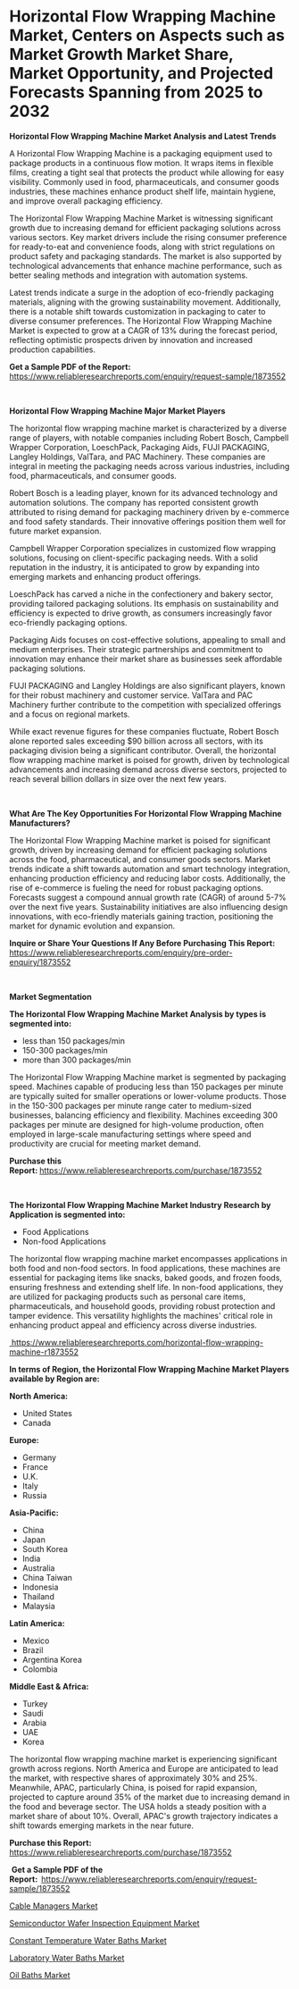 <p><h1>Horizontal Flow Wrapping Machine Market, Centers on Aspects such as Market Growth Market Share, Market Opportunity, and Projected Forecasts Spanning from 2025 to 2032</h1></p><p><strong>Horizontal Flow Wrapping Machine Market Analysis and Latest Trends</strong></p>
<p><p>A Horizontal Flow Wrapping Machine is a packaging equipment used to package products in a continuous flow motion. It wraps items in flexible films, creating a tight seal that protects the product while allowing for easy visibility. Commonly used in food, pharmaceuticals, and consumer goods industries, these machines enhance product shelf life, maintain hygiene, and improve overall packaging efficiency.</p><p>The Horizontal Flow Wrapping Machine Market is witnessing significant growth due to increasing demand for efficient packaging solutions across various sectors. Key market drivers include the rising consumer preference for ready-to-eat and convenience foods, along with strict regulations on product safety and packaging standards. The market is also supported by technological advancements that enhance machine performance, such as better sealing methods and integration with automation systems.</p><p>Latest trends indicate a surge in the adoption of eco-friendly packaging materials, aligning with the growing sustainability movement. Additionally, there is a notable shift towards customization in packaging to cater to diverse consumer preferences. The Horizontal Flow Wrapping Machine Market is expected to grow at a CAGR of 13% during the forecast period, reflecting optimistic prospects driven by innovation and increased production capabilities.</p></p>
<p><strong>Get a Sample PDF of the Report:&nbsp;</strong> <a href="https://www.reliableresearchreports.com/enquiry/request-sample/1873552?utm_campaign=13&utm_medium=2&utm_source=Github&utm_content=ia&utm_term=16022025&utm_id=horizontal-flow-wrapping-machine">https://www.reliableresearchreports.com/enquiry/request-sample/1873552</a></p>
<p>&nbsp;</p>
<p><strong>Horizontal Flow Wrapping Machine Major Market Players</strong></p>
<p><p>The horizontal flow wrapping machine market is characterized by a diverse range of players, with notable companies including Robert Bosch, Campbell Wrapper Corporation, LoeschPack, Packaging Aids, FUJI PACKAGING, Langley Holdings, ValTara, and PAC Machinery. These companies are integral in meeting the packaging needs across various industries, including food, pharmaceuticals, and consumer goods.</p><p>Robert Bosch is a leading player, known for its advanced technology and automation solutions. The company has reported consistent growth attributed to rising demand for packaging machinery driven by e-commerce and food safety standards. Their innovative offerings position them well for future market expansion.</p><p>Campbell Wrapper Corporation specializes in customized flow wrapping solutions, focusing on client-specific packaging needs. With a solid reputation in the industry, it is anticipated to grow by expanding into emerging markets and enhancing product offerings.</p><p>LoeschPack has carved a niche in the confectionery and bakery sector, providing tailored packaging solutions. Its emphasis on sustainability and efficiency is expected to drive growth, as consumers increasingly favor eco-friendly packaging options.</p><p>Packaging Aids focuses on cost-effective solutions, appealing to small and medium enterprises. Their strategic partnerships and commitment to innovation may enhance their market share as businesses seek affordable packaging solutions.</p><p>FUJI PACKAGING and Langley Holdings are also significant players, known for their robust machinery and customer service. ValTara and PAC Machinery further contribute to the competition with specialized offerings and a focus on regional markets.</p><p>While exact revenue figures for these companies fluctuate, Robert Bosch alone reported sales exceeding $90 billion across all sectors, with its packaging division being a significant contributor. Overall, the horizontal flow wrapping machine market is poised for growth, driven by technological advancements and increasing demand across diverse sectors, projected to reach several billion dollars in size over the next few years.</p></p>
<p>&nbsp;</p>
<p><strong>What Are The Key Opportunities For Horizontal Flow Wrapping Machine Manufacturers?</strong></p>
<p><p>The Horizontal Flow Wrapping Machine market is poised for significant growth, driven by increasing demand for efficient packaging solutions across the food, pharmaceutical, and consumer goods sectors. Market trends indicate a shift towards automation and smart technology integration, enhancing production efficiency and reducing labor costs. Additionally, the rise of e-commerce is fueling the need for robust packaging options. Forecasts suggest a compound annual growth rate (CAGR) of around 5-7% over the next five years. Sustainability initiatives are also influencing design innovations, with eco-friendly materials gaining traction, positioning the market for dynamic evolution and expansion.</p></p>
<p><strong>Inquire or Share Your Questions If Any Before Purchasing This Report:</strong> <a href="https://www.reliableresearchreports.com/enquiry/pre-order-enquiry/1873552?utm_campaign=13&utm_medium=2&utm_source=Github&utm_content=ia&utm_term=16022025&utm_id=horizontal-flow-wrapping-machine">https://www.reliableresearchreports.com/enquiry/pre-order-enquiry/1873552</a></p>
<p>&nbsp;</p>
<p><strong>Market Segmentation</strong></p>
<p><strong>The Horizontal Flow Wrapping Machine Market Analysis by types is segmented into:</strong></p>
<p><ul><li>less than 150 packages/min</li><li>150-300 packages/min</li><li>more than 300 packages/min</li></ul></p>
<p><p>The Horizontal Flow Wrapping Machine market is segmented by packaging speed. Machines capable of producing less than 150 packages per minute are typically suited for smaller operations or lower-volume products. Those in the 150-300 packages per minute range cater to medium-sized businesses, balancing efficiency and flexibility. Machines exceeding 300 packages per minute are designed for high-volume production, often employed in large-scale manufacturing settings where speed and productivity are crucial for meeting market demand.</p></p>
<p><strong>Purchase this Report:&nbsp;</strong><a href="https://www.reliableresearchreports.com/purchase/1873552?utm_campaign=13&utm_medium=2&utm_source=Github&utm_content=ia&utm_term=16022025&utm_id=horizontal-flow-wrapping-machine">https://www.reliableresearchreports.com/purchase/1873552</a></p>
<p>&nbsp;</p>
<p><strong>The Horizontal Flow Wrapping Machine Market Industry Research by Application is segmented into:</strong></p>
<p><ul><li>Food Applications</li><li>Non-food Applications</li></ul></p>
<p><p>The horizontal flow wrapping machine market encompasses applications in both food and non-food sectors. In food applications, these machines are essential for packaging items like snacks, baked goods, and frozen foods, ensuring freshness and extending shelf life. In non-food applications, they are utilized for packaging products such as personal care items, pharmaceuticals, and household goods, providing robust protection and tamper evidence. This versatility highlights the machines' critical role in enhancing product appeal and efficiency across diverse industries.</p></p>
<p><a href="https://www.reliableresearchreports.com/horizontal-flow-wrapping-machine-r1873552?utm_campaign=13&utm_medium=2&utm_source=Github&utm_content=ia&utm_term=16022025&utm_id=horizontal-flow-wrapping-machine">&nbsp;https://www.reliableresearchreports.com/horizontal-flow-wrapping-machine-r1873552</a></p>
<p><strong>In terms of Region, the Horizontal Flow Wrapping Machine Market Players available by Region are:</strong></p>
<p>
    <p> <strong> North America: </strong>
        <ul>
            <li>United States</li>
            <li>Canada</li>
        </ul>
        </p> 
    <p> <strong> Europe: </strong>
        <ul>
            <li>Germany</li>
            <li>France</li>
            <li>U.K.</li>
            <li>Italy</li>
            <li>Russia</li>
        </ul>
        </p> 
    <p> <strong> Asia-Pacific: </strong>
        <ul>
            <li>China</li>
            <li>Japan</li>
            <li>South Korea</li>
            <li>India</li>
            <li>Australia</li>
            <li>China Taiwan</li>
            <li>Indonesia</li>
            <li>Thailand</li>
            <li>Malaysia</li>
        </ul>
        </p> 
    <p> <strong> Latin America: </strong>
        <ul>
            <li>Mexico</li>
            <li>Brazil</li>
            <li>Argentina Korea</li>
            <li>Colombia</li>
        </ul>
        </p> 
    <p> <strong> Middle East & Africa: </strong>
        <ul>
            <li>Turkey</li>
            <li>Saudi</li>
            <li>Arabia</li>
            <li>UAE</li>
            <li>Korea</li>
        </ul>
    </p>
    </p>
<p><p>The horizontal flow wrapping machine market is experiencing significant growth across regions. North America and Europe are anticipated to lead the market, with respective shares of approximately 30% and 25%. Meanwhile, APAC, particularly China, is poised for rapid expansion, projected to capture around 35% of the market due to increasing demand in the food and beverage sector. The USA holds a steady position with a market share of about 10%. Overall, APAC's growth trajectory indicates a shift towards emerging markets in the near future.</p></p>
<p><strong>Purchase this Report: </strong><a href="https://www.reliableresearchreports.com/purchase/1873552?utm_campaign=13&utm_medium=2&utm_source=Github&utm_content=ia&utm_term=16022025&utm_id=horizontal-flow-wrapping-machine">https://www.reliableresearchreports.com/purchase/1873552</a></p>
<p>&nbsp;<strong>Get a Sample PDF of the Report:&nbsp;&nbsp;</strong><a href="https://www.reliableresearchreports.com/enquiry/request-sample/1873552?utm_campaign=13&utm_medium=2&utm_source=Github&utm_content=ia&utm_term=16022025&utm_id=horizontal-flow-wrapping-machine">https://www.reliableresearchreports.com/enquiry/request-sample/1873552</a></p>
<p><strong></strong></p>
<p><p><a href="https://github.com/ziogaskangui96/Market-Research-Report-List-1/blob/main/cable-managers-market.md?utm_campaign=13&utm_medium=2&utm_source=Github&utm_content=ia&utm_term=16022025&utm_id=horizontal-flow-wrapping-machine">Cable Managers Market</a></p><p><a href="https://github.com/mshiradeth/Market-Research-Report-List-1/blob/main/semiconductor-wafer-inspection-equipment-market.md?utm_campaign=13&utm_medium=2&utm_source=Github&utm_content=ia&utm_term=16022025&utm_id=horizontal-flow-wrapping-machine">Semiconductor Wafer Inspection Equipment Market</a></p><p><a href="https://github.com/nemcemakoi/Market-Research-Report-List-1/blob/main/constant-temperature-water-baths-market.md?utm_campaign=13&utm_medium=2&utm_source=Github&utm_content=ia&utm_term=16022025&utm_id=horizontal-flow-wrapping-machine">Constant Temperature Water Baths Market</a></p><p><a href="https://github.com/sadithsondah72/Market-Research-Report-List-1/blob/main/laboratory-water-baths-market.md?utm_campaign=13&utm_medium=2&utm_source=Github&utm_content=ia&utm_term=16022025&utm_id=horizontal-flow-wrapping-machine">Laboratory Water Baths Market</a></p><p><a href="https://github.com/rushanday/Market-Research-Report-List-1/blob/main/oil-baths-market.md?utm_campaign=13&utm_medium=2&utm_source=Github&utm_content=ia&utm_term=16022025&utm_id=horizontal-flow-wrapping-machine">Oil Baths Market</a></p></p>